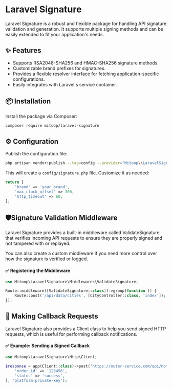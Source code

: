 # Laravel Signature

Laravel Signature is a robust and flexible package for handling API signature validation and generation. It supports multiple signing methods and can be easily extended to fit your application's needs.

## ✨ Features

- Supports RSA2048-SHA256 and HMAC-SHA256 signature methods.
- Customizable brand prefixes for signatures.
- Provides a flexible resolver interface for fetching application-specific configurations.
- Easily integrates with Laravel's service container.

## 📦 Installation

Install the package via Composer:

```bash
composer require mitoop/laravel-signature
```

## ⚙️ Configuration

Publish the configuration file:

```bash
php artisan vendor:publish --tag=config --provider="Mitoop\\LaravelSignature\\ServiceProvider"
```

This will create a `config/signature.php` file. Customize it as needed:

```php
return [
    'brand' => 'your_brand',
    'max_clock_offset' => 300,
    'http_timeout' => 60,
];
```

## 🛡️Signature Validation Middleware
Laravel Signature provides a built-in middleware called ValidateSignature 
that verifies incoming API requests to ensure 
they are properly signed and not tampered with or replayed.

You can also create a custom middleware if you need more control over how the signature is verified or logged.
#### ✅ Registering the Middleware
```php
use Mitoop\LaravelSignature\Middlewares\ValidateSignature;

Route::middleware([ValidateSignature::class])->group(function () {
    Route::post('/api/data/cities', [CityController::class, 'index']);
});
```

## 🔄 Making Callback Requests
Laravel Signature also provides a Client class to help you send signed HTTP requests, which is useful for performing callback notifications.
#### ✅ Example: Sending a Signed Callback
```php
use Mitoop\LaravelSignature\Http\Client;

$response = app(Client::class)->post('https://outer-service.com/api/notify', [
    'order_id' => '123456',
    'status' => 'success',
], 'platform-private-key');
```
